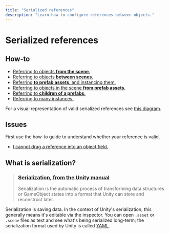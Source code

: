 ```yaml
---
title: "Serialized references"
description: "Learn how to configure references between objects."
---
```

# Serialized references
## How-to
- [Referring to objects **from the scene**.](Serializing%20Component%20References.md)
- [Referring to objects **between scenes**.](Cross-Scene%20References.md)
- [Referring **to prefab assets**, and instancing them.](References%20To%20Prefabs.md)
- [Referring to objects in the scene **from prefab assets**.](Prefabs%20Referencing%20Components.md)
- [Referring to **children of a prefabs**.](References%20To%20Prefab%20Children.md)
- [Referring to many instances.](Referencing%20Many%20Instances.md)

For a visual representation of valid serialized references see [this diagram](Valid%20References.md).
## Issues
First use the how-to guide to understand whether your reference is valid.
- [I cannot drag a reference into an object field.](Assignment%20Issues.md)

## What is serialization?
> ### [Serialization, from the Unity manual](https://docs.unity3d.com/Manual/script-Serialization.html)
> Serialization is the automatic process of transforming data structures or GameObject states into a format that Unity can store and reconstruct later.

Serialization is saving data. In the context of Unity's serialization, this generally means it's editable via the inspector. You can open `.asset` or `.scene` files as text and see what's being serialized long-term; the serialization format used by Unity is called [YAML](https://docs.unity3d.com/Manual/UnityYAML.html).
